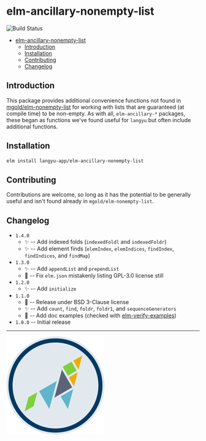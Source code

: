 # elm-ancillary-nonempty-list

![Build Status](https://github.com/langyu-app/elm-ancillary-nonempty-list/actions/workflows/test.yml/badge.svg)

* [elm-ancillary-nonempty-list](#elm-ancillary-nonempty-list)
  * [Introduction](#introduction)
  * [Installation](#installation)
  * [Contributing](#contributing)
  * [Changelog](#changelog)

## Introduction

This package provides additional convenience functions not found in
[mgold/elm-nonempty-list](https://package.elm-lang.org/packages/mgold/elm-nonempty-list/latest/)
for working with lists that are guaranteed (at compile time) to be non-empty.
As with all, `elm-ancillary-*` packages, these began as functions we've found
useful for `langyu` but often include additional functions.

## Installation

```bash
elm install langyu-app/elm-ancillary-nonempty-list
```

## Contributing

Contributions are welcome, so long as it has the potential to be generally
useful and isn't found already in `mgold/elm-nonempty-list`.

## Changelog

* `1.4.0`
  * ✨ -- Add indexed folds (`indexedFoldl` and `indexedFoldr`)
  * ✨ -- Add element finds (`elemIndex`, `elemIndices`, `findIndex`,
    `findIndices`, and `findMap`)
* `1.3.0`
  * ✨ -- Add `appendList` and `prependList`
  * 📄 -- Fix `elm.json` mistakenly listing GPL-3.0 license still
* `1.2.0`
  * ✨ -- Add `initialize`
* `1.1.0`
  * 📄 -- Release under BSD 3-Clause license
  * ✨ -- Add `count`, `find`, `foldr`, `foldr1`, and `sequenceGenerators`
  * 📝 -- Add doc examples (checked with
    [elm-verify-examples](https://github.com/stoeffel/elm-verify-examples))
* `1.0.0` -- Initial release

---

[![the langyu logo, a multi-colored tangram depicting a wolf](https://raw.githubusercontent.com/langyu-app/organization/master/Logos/main.svg)](https://www.github.com/langyu-app)
